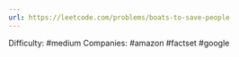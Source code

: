 ```yaml
---
url: https://leetcode.com/problems/boats-to-save-people
---
```


Difficulty: #medium
Companies: #amazon #factset #google